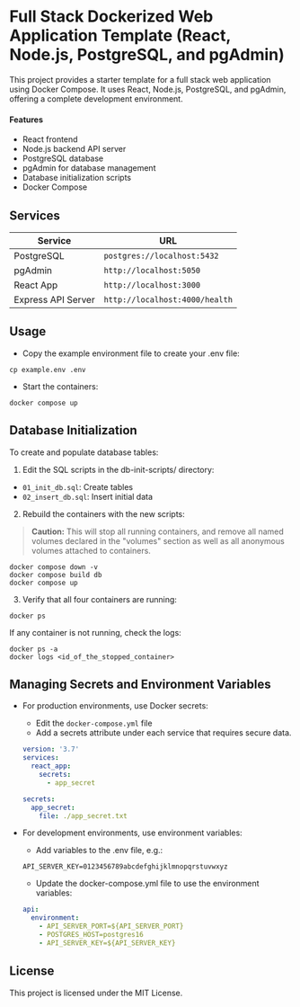 # Full Stack Dockerized Web Application Template (React, Node.js, PostgreSQL, and pgAdmin)

This project provides a starter template for a full stack web application using Docker Compose. It uses React, Node.js, PostgreSQL, and pgAdmin, offering a complete development environment.

 #### Features

- React frontend
- Node.js backend API server
- PostgreSQL database
- pgAdmin for database management
- Database initialization scripts
- Docker Compose

## Services

| Service            | URL                                 |
|--------------------|-------------------------------------|
| PostgreSQL         | `postgres://localhost:5432`         |
| pgAdmin            | `http://localhost:5050`             |
| React App          | `http://localhost:3000`             |
| Express API Server | `http://localhost:4000/health`      |

## Usage

- Copy the example environment file to create your .env file:

```shell
cp example.env .env
```

- Start the containers:

```shell
docker compose up
```

## Database Initialization

To create and populate database tables:
1. Edit the SQL scripts in the db-init-scripts/ directory:
  - `01_init_db.sql`: Create tables
  - `02_insert_db.sql`: Insert initial data

2. Rebuild the containers with the new scripts:

> **Caution:** This will stop all running containers, and remove all named volumes declared in the "volumes" section as well as all anonymous volumes attached to containers.

```shell
docker compose down -v
docker compose build db
docker compose up
```

3. Verify that all four containers are running:
```shell
docker ps
```
If any container is not running, check the logs:
```shell
docker ps -a
docker logs <id_of_the_stopped_container>
```

## Managing Secrets and Environment Variables

- For production environments, use Docker secrets:
  - Edit the `docker-compose.yml` file
  - Add a secrets attribute under each service that requires secure data.
  ```yaml
  version: '3.7'
  services:
    react_app:
      secrets:
        - app_secret

  secrets:
    app_secret:
      file: ./app_secret.txt
  ```

- For development environments, use environment variables:
  - Add variables to the .env file, e.g.:
  ```shell
  API_SERVER_KEY=0123456789abcdefghijklmnopqrstuvwxyz
  ```
  -  Update the docker-compose.yml file to use the environment variables:
  ```yaml
  api:
    environment:
      - API_SERVER_PORT=${API_SERVER_PORT}
      - POSTGRES_HOST=postgres16
      - API_SERVER_KEY=${API_SERVER_KEY}
  ```

## License
This project is licensed under the MIT License.
